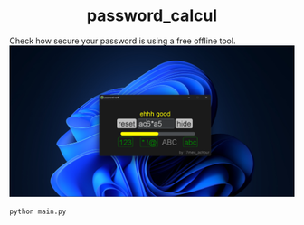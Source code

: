 <center><h1>password_calcul</h1></center>
Check how secure your password is using a free offline tool.
<center><img src="p2.png"></img></center>

```shell
python main.py

```
